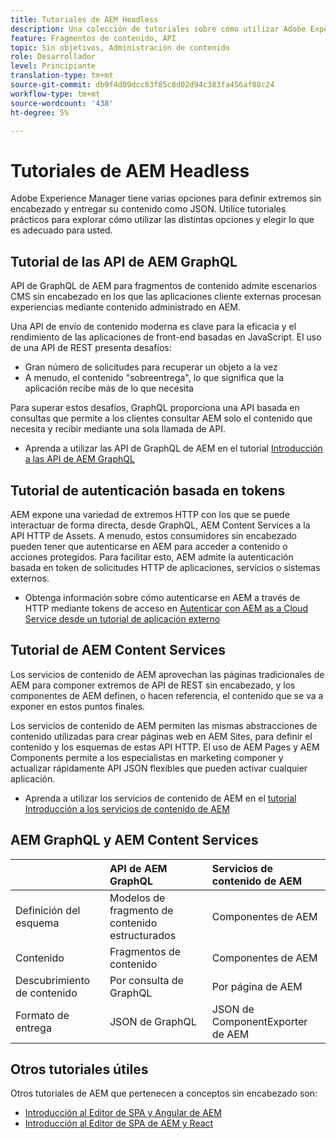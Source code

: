 ```yaml
---
title: Tutoriales de AEM Headless
description: Una colección de tutoriales sobre cómo utilizar Adobe Experience Manager como un CMS sin encabezado.
feature: Fragmentos de contenido, API
topic: Sin objetivos, Administración de contenido
role: Desarrollador
level: Principiante
translation-type: tm+mt
source-git-commit: db9f4d09dcc83f85c8d02d94c383fa456af88c24
workflow-type: tm+mt
source-wordcount: '438'
ht-degree: 5%

---
```



# Tutoriales de AEM Headless

Adobe Experience Manager tiene varias opciones para definir extremos sin encabezado y entregar su contenido como JSON. Utilice tutoriales prácticos para explorar cómo utilizar las distintas opciones y elegir lo que es adecuado para usted.

## Tutorial de las API de AEM GraphQL

API de GraphQL de AEM para fragmentos de contenido
admite escenarios CMS sin encabezado en los que las aplicaciones cliente externas procesan experiencias mediante contenido administrado en AEM.

Una API de envío de contenido moderna es clave para la eficacia y el rendimiento de las aplicaciones de front-end basadas en JavaScript. El uso de una API de REST presenta desafíos:

* Gran número de solicitudes para recuperar un objeto a la vez
* A menudo, el contenido &quot;sobreentrega&quot;, lo que significa que la aplicación recibe más de lo que necesita

Para superar estos desafíos, GraphQL proporciona una API basada en consultas que permite a los clientes consultar AEM solo el contenido que necesita y recibir mediante una sola llamada de API.

* Aprenda a utilizar las API de GraphQL de AEM en el tutorial [Introducción a las API de AEM GraphQL](./graphql/overview.md)

## Tutorial de autenticación basada en tokens

AEM expone una variedad de extremos HTTP con los que se puede interactuar de forma directa, desde GraphQL, AEM Content Services a la API HTTP de Assets. A menudo, estos consumidores sin encabezado pueden tener que autenticarse en AEM para acceder a contenido o acciones protegidos. Para facilitar esto, AEM admite la autenticación basada en token de solicitudes HTTP de aplicaciones, servicios o sistemas externos.

* Obtenga información sobre cómo autenticarse en AEM a través de HTTP mediante tokens de acceso en [Autenticar con AEM as a Cloud Service desde un tutorial de aplicación externo](./authentication/overview.md)

## Tutorial de AEM Content Services

Los servicios de contenido de AEM aprovechan las páginas tradicionales de AEM para componer extremos de API de REST sin encabezado, y los componentes de AEM definen, o hacen referencia, el contenido que se va a exponer en estos puntos finales.

Los servicios de contenido de AEM permiten las mismas abstracciones de contenido utilizadas para crear páginas web en AEM Sites, para definir el contenido y los esquemas de estas API HTTP. El uso de AEM Pages y AEM Components permite a los especialistas en marketing componer y actualizar rápidamente API JSON flexibles que pueden activar cualquier aplicación.

* Aprenda a utilizar los servicios de contenido de AEM en el [tutorial Introducción a los servicios de contenido de AEM](./content-services/overview.md)

## AEM GraphQL y AEM Content Services

|  | API de AEM GraphQL | Servicios de contenido de AEM |
|--------------------------------|:-----------------|:---------------------|
| Definición del esquema | Modelos de fragmento de contenido estructurados | Componentes de AEM |
| Contenido | Fragmentos de contenido | Componentes de AEM |
| Descubrimiento de contenido | Por consulta de GraphQL | Por página de AEM |
| Formato de entrega | JSON de GraphQL | JSON de ComponentExporter de AEM |

## Otros tutoriales útiles

Otros tutoriales de AEM que pertenecen a conceptos sin encabezado son:

* [Introducción al Editor de SPA y Angular de AEM](https://experienceleague.adobe.com/docs/experience-manager-learn/spa-angular-tutorial/overview.html)
* [Introducción al Editor de SPA de AEM y React](https://experienceleague.adobe.com/docs/experience-manager-learn/spa-react-tutorial/overview.html)